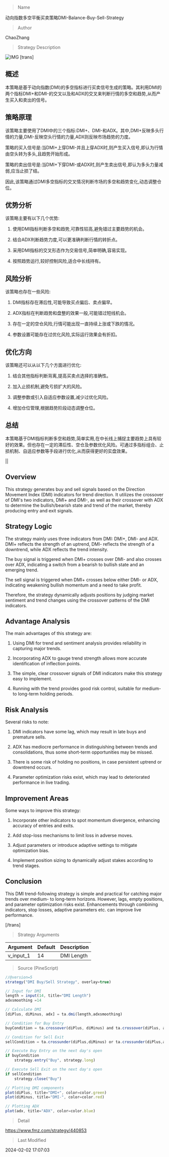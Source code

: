 
> Name

动向指数多空平衡买卖策略DMI-Balance-Buy-Sell-Strategy

> Author

ChaoZhang

> Strategy Description

![IMG](https://www.fmz.com/upload/asset/1154d101ec1237d0ea0.png)
[trans]

## 概述

本策略是基于动向指数(DMI)的多空指标进行买卖信号生成的策略。其利用DMI的两个指标DMI+和DMI-的交叉以及和ADX的交叉来判断行情的多空和趋势,从而产生买入和卖出的信号。

## 策略原理

该策略主要使用了DMI中的三个指标:DMI+、DMI-和ADX。其中,DMI+反映多头行情的力量,DMI-反映空头行情的力量,ADX则反映市场趋势的力度。

策略的买入信号是:当DMI+上穿DMI-并且上穿ADX时,则产生买入信号,即认为行情由空头转为多头,且趋势开始形成。

策略的卖出信号是:当DMI+下穿DMI-或ADX时,则产生卖出信号,即认为多头力量减弱,应当止损了结。

因此,该策略通过DMI多空指标的交叉情况判断市场的多空和趋势变化,动态调整仓位。

## 优势分析

该策略主要有以下几个优势:

1. 使用DMI指标判断多空和趋势,可靠性较高,避免错过主要趋势的机会。

2. 结合ADX判断趋势力度,可以更准确判断行情的转折点。

3. 采用DMI指标的交叉形态作为交易信号,简单明确,容易实现。

4. 按照趋势运行,较好控制风险,适合中长线持有。

## 风险分析

该策略也存在一些风险:

1. DMI指标存在滞后性,可能导致买点偏后、卖点偏早。

2. ADX指标在判断趋势和盘整的效果一般,可能错过短线机会。

3. 存在一定的空仓风险,行情可能出现一直持续上涨或下跌的情况。

4. 参数设置可能存在过优化风险,实际运行效果会有折扣。

## 优化方向

该策略还可以从以下几个方面进行优化:

1. 结合其他指标判断背离,提高买卖点选择的准确性。

2. 加入止损机制,避免亏损扩大的风险。

3. 调整参数或引入自适应参数设置,减少过优化风险。 

4. 增加仓位管理,根据趋势阶段动态调整仓位。

## 总结

本策略基于DMI指标判断多空和趋势,简单实用,在中长线上捕捉主要趋势上具有较好的效果。但也存在一定的滞后性、空仓及参数优化风险。可通过多指标组合、止损机制、自适应参数等手段进行优化,从而获得更好的实盘效果。

||

## Overview

This strategy generates buy and sell signals based on the Direction Movement Index (DMI) indicators for trend direction. It utilizes the crossover of DMI's two indicators, DMI+ and DMI-, as well as their crossover with ADX to determine the bullish/bearish state and trend of the market, thereby producing entry and exit signals.

## Strategy Logic

The strategy mainly uses three indicators from DMI: DMI+, DMI- and ADX. DMI+ reflects the strength of an uptrend, DMI- reflects the strength of a downtrend, while ADX reflects the trend intensity.  

The buy signal is triggered when DMI+ crosses over DMI- and also crosses over ADX, indicating a switch from a bearish to bullish state and an emerging trend.

The sell signal is triggered when DMI+ crosses below either DMI- or ADX, indicating weakening bullish momentum and a need to take profit.

Therefore, the strategy dynamically adjusts positions by judging market sentiment and trend changes using the crossover patterns of the DMI indicators.

## Advantage Analysis 

The main advantages of this strategy are:

1. Using DMI for trend and sentiment analysis provides reliability in capturing major trends.

2. Incorporating ADX to gauge trend strength allows more accurate identification of inflection points.

3. The simple, clear crossover signals of DMI indicators make this strategy easy to implement.  

4. Running with the trend provides good risk control, suitable for medium- to long-term holding periods.

## Risk Analysis

Several risks to note:

1. DMI indicators have some lag, which may result in late buys and premature sells.  

2. ADX has mediocre performance in distinguishing between trends and consolidations, thus some short-term opportunities may be missed.

3. There is some risk of holding no positions, in case persistent uptrend or downtrend occurs.  

4. Parameter optimization risks exist, which may lead to deteriorated performance in live trading.

## Improvement Areas

Some ways to improve this strategy:

1. Incorporate other indicators to spot momentum divergence, enhancing accuracy of entries and exits.  

2. Add stop-loss mechanisms to limit loss in adverse moves.

3. Adjust parameters or introduce adaptive settings to mitigate optimization bias.  

4. Implement position sizing to dynamically adjust stakes according to trend stages.

## Conclusion

This DMI trend-following strategy is simple and practical for catching major trends over medium- to long-term horizons. However, lags, empty positions, and parameter optimization risks exist. Enhancements through combining indicators, stop losses, adaptive parameters etc. can improve live performance.

[/trans]

> Strategy Arguments



|Argument|Default|Description|
|----|----|----|
|v_input_1|14|DMI Length|


> Source (PineScript)

``` javascript
//@version=5
strategy("DMI Buy/Sell Strategy", overlay=true)

// Input for DMI
length = input(14, title="DMI Length")
adxsmoothing =14

// Calculate DMI
[diPlus, diMinus, adx] = ta.dmi(length,adxsmoothing)

// Condition for Buy Entry
buyCondition = ta.crossover(diPlus, diMinus) and ta.crossover(diPlus, adx)

// Condition for Sell Exit
sellCondition = ta.crossunder(diPlus,diMinus) or ta.crossunder(diPlus,adx)

// Execute Buy Entry on the next day's open
if buyCondition
    strategy.entry("Buy", strategy.long)

// Execute Sell Exit on the next day's open
if sellCondition
    strategy.close("Buy")

// Plotting DMI components
plot(diPlus, title="DMI+", color=color.green)
plot(diMinus, title="DMI-", color=color.red)

// Plotting ADX
plot(adx, title="ADX", color=color.blue)

```

> Detail

https://www.fmz.com/strategy/440853

> Last Modified

2024-02-02 17:07:03
